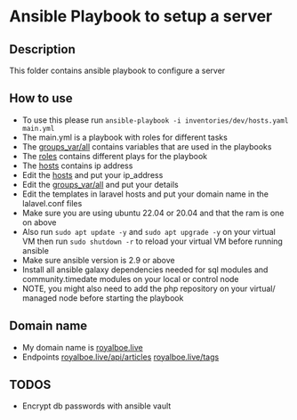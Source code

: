 # Ansible Playbook to setup a server
## Description
This folder contains ansible playbook to configure a server

## How to use
- To use this please run `ansible-playbook -i inventories/dev/hosts.yaml main.yml`
- The main.yml is a playbook with roles for different tasks
- The [groups_var/all](./groups_var/all) contains variables that are used in the playbooks
- The [roles](./roles) contains different plays for the playbook
- The [hosts](./inventories/dev/hosts.yaml) contains ip address
- Edit the [hosts](./inventories/dev/hosts.yaml) and put your ip_address
- Edit the [groups_var/all](./groups_var/all) and put your details
- Edit the templates in laravel hosts and put your domain name in the lalavel.conf files
- Make sure you are using ubuntu 22.04 or 20.04 and that the ram is one on above
- Also run `sudo apt update -y` and `sudo apt upgrade -y` on your virtual VM then run `sudo shutdown -r` to reload your virtual VM before running ansible
- Make sure ansible version is 2.9 or above
- Install all ansible galaxy dependencies needed for sql modules and community.timedate modules on your local or control node
- NOTE, you might also need to add the php repository on your virtual/ managed node before starting the playbook


## Domain name
- My domain name is [royalboe.live](https://royalboe.live) 
- Endpoints [royalboe.live/api/articles](https://royalboe.live/api/articles) [royalboe.live/tags](https://royalboe.live/api/tags)

## TODOS
- Encrypt db passwords with ansible vault
